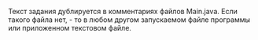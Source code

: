Текст задания дублируется в комментариях файлов Main.java. Если такого файла нет, - то в любом другом запускаемом файле программы или приложенном текстовом файле.
